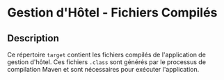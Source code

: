 # Gestion d'Hôtel - Fichiers Compilés

## Description
Ce répertoire `target` contient les fichiers compilés de l'application de gestion d'hôtel. Ces fichiers `.class` sont générés par le processus de compilation Maven et sont nécessaires pour exécuter l'application.
